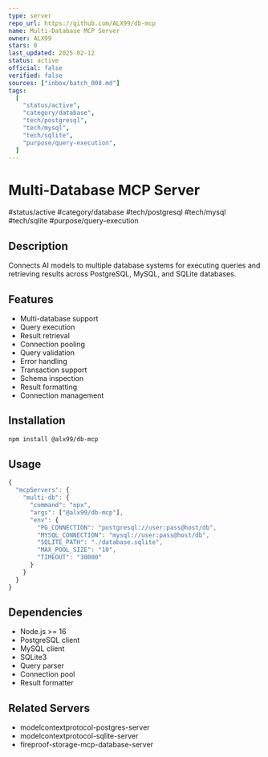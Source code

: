 ```yaml
---
type: server
repo_url: https://github.com/ALX99/db-mcp
name: Multi-Database MCP Server
owner: ALX99
stars: 0
last_updated: 2025-02-12
status: active
official: false
verified: false
sources: ["inbox/batch_008.md"]
tags:
  [
    "status/active",
    "category/database",
    "tech/postgresql",
    "tech/mysql",
    "tech/sqlite",
    "purpose/query-execution",
  ]
---
```


# Multi-Database MCP Server

#status/active #category/database #tech/postgresql #tech/mysql #tech/sqlite #purpose/query-execution

## Description

Connects AI models to multiple database systems for executing queries and retrieving results across PostgreSQL, MySQL, and SQLite databases.

## Features

- Multi-database support
- Query execution
- Result retrieval
- Connection pooling
- Query validation
- Error handling
- Transaction support
- Schema inspection
- Result formatting
- Connection management

## Installation

```bash
npm install @alx99/db-mcp
```

## Usage

```javascript
{
  "mcpServers": {
    "multi-db": {
      "command": "npx",
      "args": ["@alx99/db-mcp"],
      "env": {
        "PG_CONNECTION": "postgresql://user:pass@host/db",
        "MYSQL_CONNECTION": "mysql://user:pass@host/db",
        "SQLITE_PATH": "./database.sqlite",
        "MAX_POOL_SIZE": "10",
        "TIMEOUT": "30000"
      }
    }
  }
}
```

## Dependencies

- Node.js >= 16
- PostgreSQL client
- MySQL client
- SQLite3
- Query parser
- Connection pool
- Result formatter

## Related Servers

- modelcontextprotocol-postgres-server
- modelcontextprotocol-sqlite-server
- fireproof-storage-mcp-database-server
